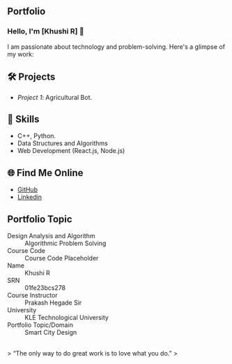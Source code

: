 ## Portfolio

### Hello, I'm [Khushi R] 👋

I am passionate about technology and problem-solving. Here's a glimpse of my work:

## 🛠 Projects
- *Project 1*: Agricultural Bot.


## 🚀 Skills
- C++, Python.
- Data Structures and Algorithms
- Web Development (React.js, Node.js)

## 🌐 Find Me Online
- [GitHub](https://github.com/01fe23bcs278)
- [Linkedin](https://www.linkedin.com/in/khushi-r-a2a79a311)
  
  

## Portfolio Topic

<dl>
<dt>Design Analysis and Algorithm</dt>
<dd>Algorithmic Problem Solving</dd>
<dt>Course Code</dt>
<dd>Course Code Placeholder</dd>
<dt>Name</dt>
<dd>Khushi R</dd>
<dt>SRN</dt>
<dd>01fe23bcs278</dd>
<dt>Course Instructor</dt>
<dd>Prakash Hegade Sir</dd>
<dt>University</dt>
<dd>KLE Technological University</dd>
<dt>Portfolio Topic/Domain</dt>
<dd>Smart City Design</dd>
</dl>

<br> 
> “The only way to do great work is to love what you do.” 
>

